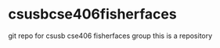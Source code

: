 csusbcse406fisherfaces
======================

git repo for csusb cse406 fisherfaces group
this is a repository
